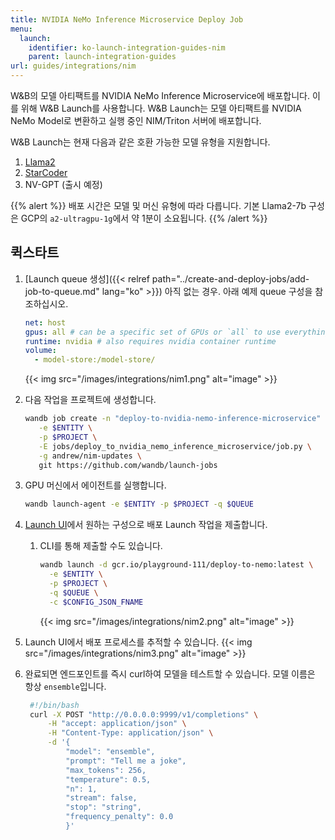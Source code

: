 ```yaml
---
title: NVIDIA NeMo Inference Microservice Deploy Job
menu:
  launch:
    identifier: ko-launch-integration-guides-nim
    parent: launch-integration-guides
url: guides/integrations/nim
---
```


W&B의 모델 아티팩트를 NVIDIA NeMo Inference Microservice에 배포합니다. 이를 위해 W&B Launch를 사용합니다. W&B Launch는 모델 아티팩트를 NVIDIA NeMo Model로 변환하고 실행 중인 NIM/Triton 서버에 배포합니다.

W&B Launch는 현재 다음과 같은 호환 가능한 모델 유형을 지원합니다.

1. [Llama2](https://llama.meta.com/llama2/)
2. [StarCoder](https://github.com/bigcode-project/starcoder)
3. NV-GPT (출시 예정)

{{% alert %}}
배포 시간은 모델 및 머신 유형에 따라 다릅니다. 기본 Llama2-7b 구성은 GCP의 `a2-ultragpu-1g`에서 약 1분이 소요됩니다.
{{% /alert %}}

## 퀵스타트

1. [Launch queue 생성]({{< relref path="../create-and-deploy-jobs/add-job-to-queue.md" lang="ko" >}}) 아직 없는 경우. 아래 예제 queue 구성을 참조하십시오.

   ```yaml
   net: host
   gpus: all # can be a specific set of GPUs or `all` to use everything
   runtime: nvidia # also requires nvidia container runtime
   volume:
     - model-store:/model-store/
   ```

   {{< img src="/images/integrations/nim1.png" alt="image" >}}

2. 다음 작업을 프로젝트에 생성합니다.

   ```bash
   wandb job create -n "deploy-to-nvidia-nemo-inference-microservice" \
      -e $ENTITY \
      -p $PROJECT \
      -E jobs/deploy_to_nvidia_nemo_inference_microservice/job.py \
      -g andrew/nim-updates \
      git https://github.com/wandb/launch-jobs
   ```

3. GPU 머신에서 에이전트를 실행합니다.
   ```bash
   wandb launch-agent -e $ENTITY -p $PROJECT -q $QUEUE
   ```
4. [Launch UI](https://wandb.ai/launch)에서 원하는 구성으로 배포 Launch 작업을 제출합니다.
   1. CLI를 통해 제출할 수도 있습니다.
      ```bash
      wandb launch -d gcr.io/playground-111/deploy-to-nemo:latest \
        -e $ENTITY \
        -p $PROJECT \
        -q $QUEUE \
        -c $CONFIG_JSON_FNAME
      ```
      {{< img src="/images/integrations/nim2.png" alt="image" >}}
5. Launch UI에서 배포 프로세스를 추적할 수 있습니다.
   {{< img src="/images/integrations/nim3.png" alt="image" >}}
6. 완료되면 엔드포인트를 즉시 curl하여 모델을 테스트할 수 있습니다. 모델 이름은 항상 `ensemble`입니다.
   ```bash
    #!/bin/bash
    curl -X POST "http://0.0.0.0:9999/v1/completions" \
        -H "accept: application/json" \
        -H "Content-Type: application/json" \
        -d '{
            "model": "ensemble",
            "prompt": "Tell me a joke",
            "max_tokens": 256,
            "temperature": 0.5,
            "n": 1,
            "stream": false,
            "stop": "string",
            "frequency_penalty": 0.0
            }'
   ```
